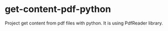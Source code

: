 # get-content-pdf-python
Project get content from pdf files with python. It is using PdfReader library.
